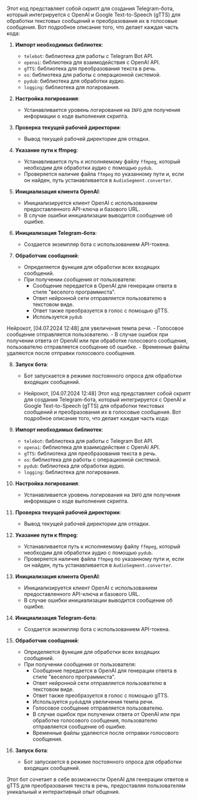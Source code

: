 Этот код представляет собой скрипт для создания Telegram-бота, который интегрируется с OpenAI и Google Text-to-Speech (gTTS) для обработки текстовых сообщений и преобразования их в голосовые сообщения. Вот подробное описание того, что делает каждая часть кода:

1. **Импорт необходимых библиотек**:
   - `telebot`: библиотека для работы с Telegram Bot API.
   - `openai`: библиотека для взаимодействия с OpenAI API.
   - `gTTS`: библиотека для преобразования текста в речь.
   - `os`: библиотека для работы с операционной системой.
   - `pydub`: библиотека для обработки аудио.
   - `logging`: библиотека для логирования.

2. **Настройка логирования**:
   - Устанавливается уровень логирования на `INFO` для получения информации о ходе выполнения скрипта.

3. **Проверка текущей рабочей директории**:
   - Вывод текущей рабочей директории для отладки.

4. **Указание пути к ffmpeg**:
   - Устанавливается путь к исполняемому файлу `ffmpeg`, который необходим для обработки аудио с помощью `pydub`.
   - Проверяется наличие файла `ffmpeg` по указанному пути и, если он найден, путь устанавливается в `AudioSegment.converter`.

5. **Инициализация клиента OpenAI**:
   - Инициализируется клиент OpenAI с использованием предоставленного API-ключа и базового URL.
   - В случае ошибки инициализации выводится сообщение об ошибке.

6. **Инициализация Telegram-бота**:
   - Создается экземпляр бота с использованием API-токена.

7. **Обработчик сообщений**:
   - Определяется функция для обработки всех входящих сообщений.
   - При получении сообщения от пользователя:
     - Сообщение передается в OpenAI для генерации ответа в стиле "веселого программиста".
     - Ответ нейронной сети отправляется пользователю в текстовом виде.
     - Ответ также преобразуется в голос с помощью gTTS.
     - Используется `pydub`

Нейрокот, [04.07.2024 12:48]
для увеличения темпа речи.
     - Голосовое сообщение отправляется пользователю.
     - В случае ошибок при получении ответа от OpenAI или при обработке голосового сообщения, пользователю отправляется сообщение об ошибке.
     - Временные файлы удаляются после отправки голосового сообщения.

8. **Запуск бота**:
   - Бот запускается в режиме постоянного опроса для обработки входящих сообщений.
  
   - Нейрокот, [04.07.2024 12:48]
Этот код представляет собой скрипт для создания Telegram-бота, который интегрируется с OpenAI и Google Text-to-Speech (gTTS) для обработки текстовых сообщений и преобразования их в голосовые сообщения. Вот подробное описание того, что делает каждая часть кода:

1. **Импорт необходимых библиотек**:
   - `telebot`: библиотека для работы с Telegram Bot API.
   - `openai`: библиотека для взаимодействия с OpenAI API.
   - `gTTS`: библиотека для преобразования текста в речь.
   - `os`: библиотека для работы с операционной системой.
   - `pydub`: библиотека для обработки аудио.
   - `logging`: библиотека для логирования.

2. **Настройка логирования**:
   - Устанавливается уровень логирования на `INFO` для получения информации о ходе выполнения скрипта.

3. **Проверка текущей рабочей директории**:
   - Вывод текущей рабочей директории для отладки.

4. **Указание пути к ffmpeg**:
   - Устанавливается путь к исполняемому файлу `ffmpeg`, который необходим для обработки аудио с помощью `pydub`.
   - Проверяется наличие файла `ffmpeg` по указанному пути и, если он найден, путь устанавливается в `AudioSegment.converter`.

5. **Инициализация клиента OpenAI**:
   - Инициализируется клиент OpenAI с использованием предоставленного API-ключа и базового URL.
   - В случае ошибки инициализации выводится сообщение об ошибке.

6. **Инициализация Telegram-бота**:
   - Создается экземпляр бота с использованием API-токена.

7. **Обработчик сообщений**:
   - Определяется функция для обработки всех входящих сообщений.
   - При получении сообщения от пользователя:
     - Сообщение передается в OpenAI для генерации ответа в стиле "веселого программиста".
     - Ответ нейронной сети отправляется пользователю в текстовом виде.
     - Ответ также преобразуется в голос с помощью gTTS.
     - Используется `pydub`для увеличения темпа речи.
     - Голосовое сообщение отправляется пользователю.
     - В случае ошибок при получении ответа от OpenAI или при обработке голосового сообщения, пользователю отправляется сообщение об ошибке.
     - Временные файлы удаляются после отправки голосового сообщения.

8. **Запуск бота**:
   - Бот запускается в режиме постоянного опроса для обработки входящих сообщений.

Этот бот сочетает в себе возможности OpenAI для генерации ответов и gTTS для преобразования текста в речь, предоставляя пользователям уникальный и интерактивный опыт общения.

